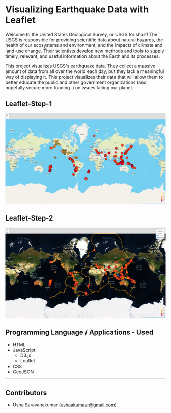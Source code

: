 # Visualizing Earthquake Data with Leaflet

Welcome to the United States Geological Survey, or USGS for short! The USGS is responsible for providing scientific data about natural hazards, the health of our ecosystems and environment; and the impacts of climate and land-use change. Their scientists develop new methods and tools to supply timely, relevant, and useful information about the Earth and its processes.

This project visualizes USGS's earthquake data. They collect a massive amount of data from all over the world each day, but they lack a meaningful way of displaying it. This project visualizes their data that will allow them to better educate the public and other government organizations (and hopefully secure more funding..) on issues facing our planet.

## Leaflet-Step-1
![Leaflet-Step-1](Leaflet-Step-1/static/images/Leaflet-Step-1.png)

## Leaflet-Step-2
![Leaflet-Step-2](Leaflet-Step-2/static/images/Leaflet-Step-2.png)

## Programming Language / Applications - Used
  * HTML
  * JavaScript
    - D3.js
    - Leaflet
  * CSS
  * GeoJSON

---

## Contributors

- Usha Saravanakumar (ushaakumaar@gmail.com)
